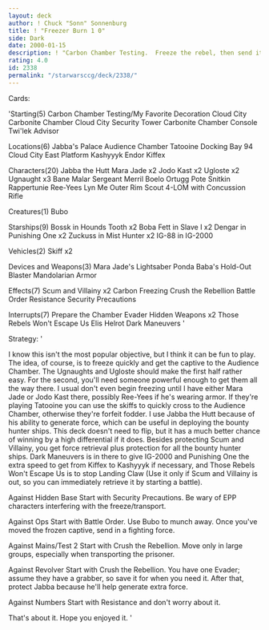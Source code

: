 ```yaml
---
layout: deck
author: ! Chuck "Sonn" Sonnenburg
title: ! "Freezer Burn 1 0"
side: Dark
date: 2000-01-15
description: ! "Carbon Chamber Testing.  Freeze the rebel, then send it too his largeness via UPS."
rating: 4.0
id: 2338
permalink: "/starwarsccg/deck/2338/"
---
```

Cards: 

'Starting(5)
Carbon Chamber Testing/My Favorite Decoration
Cloud City Carbonite Chamber
Cloud City Security Tower
Carbonite Chamber Console
Twi'lek Advisor

Locations(6)
Jabba's Palace Audience Chamber
Tatooine Docking Bay 94
Cloud City East Platform
Kashyyyk
Endor
Kiffex

Characters(20)
Jabba the Hutt
Mara Jade x2
Jodo Kast x2
Ugloste x2
Ugnaught x3
Bane Malar
Sergeant Merril
Boelo
Ortugg
Pote Snitkin
Rappertunie
Ree-Yees
Lyn Me
Outer Rim Scout
4-LOM with Concussion Rifle

Creatures(1)
Bubo

Starships(9)
Bossk in Hounds Tooth x2
Boba Fett in Slave I x2
Dengar in Punishing One x2
Zuckuss in Mist Hunter x2
IG-88 in IG-2000

Vehicles(2)
Skiff x2

Devices and Weapons(3)
Mara Jade's Lightsaber
Ponda Baba's Hold-Out Blaster
Mandolarian Armor

Effects(7)
Scum and Villainy x2
Carbon Freezing
Crush the Rebellion
Battle Order
Resistance
Security Precautions

Interrupts(7)
Prepare the Chamber
Evader
Hidden Weapons x2
Those Rebels Won't Escape Us
Elis Helrot
Dark Maneuvers
'

Strategy: '

I know this isn't the most popular objective, but I think it can be fun to play.	The idea, of course, is to freeze quickly and get the captive to the Audience Chamber.	The Ugnaughts and Ugloste should make the first half rather easy.  For the second, you'll need someone powerful enough to get them all the way there.	I usual don't even begin freezing until I have either Mara Jade or Jodo Kast there, possibly Ree-Yees if he's wearing armor.	If they're playing Tatooine you can use the skiffs to quickly cross to the Audience Chamber, otherwise they're forfeit fodder.  I use Jabba the Hutt because of his ability to generate force, which can be useful in deploying the bounty hunter ships.
This deck doesn't need to flip, but it has a much better chance of winning by a high differential if it does.	Besides protecting Scum and Villainy, you get force retrieval plus protection for all the bounty hunter ships.	Dark Maneuvers is in there to give IG-2000 and Punishing One the extra speed to get from Kiffex to Kashyyyk if necessary, and Those Rebels Won't Escape Us is to stop Landing Claw (Use it only if Scum and Villainy is out, so you can immediately retrieve it by starting a battle).

Against Hidden Base Start with Security Precautions.  Be wary of EPP characters interfering with the freeze/transport.

Against Ops Start with Battle Order.  Use Bubo to munch away.	Once you've moved the frozen captive, send in a fighting force.

Against Mains/Test 2 Start with Crush the Rebellion.  Move only in large groups, especially when transporting the prisoner.

Against Revolver Start with Crush the Rebellion.  You have one Evader; assume they have a grabber, so save it for when you need it.  After that, protect Jabba because he'll help generate extra force.

Against Numbers Start with Resistance and don't worry about it.

That's about it.  Hope you enjoyed it. '
